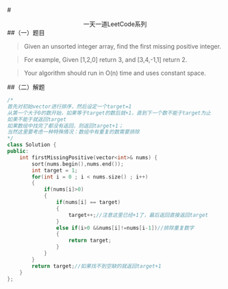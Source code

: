 #<center>一天一道LeetCode系列</center>
##（一）题目
>Given an unsorted integer array, find the first missing positive integer.

>For example,
>Given [1,2,0] return 3,
>and [3,4,-1,1] return 2.

>Your algorithm should run in O(n) time and uses constant space.

##（二）解题

```cpp
/*
首先对初始vector进行排序，然后设定一个target=1
从第一个大于0的数开始，如果等于target的数后就+1，直到下一个数不能于target为止
如果不能于就返回target
如果数组中找完了都没有返回，则返回target+1；
当然这里要考虑一种特殊情况：数组中有重复的数需要排除
*/
class Solution {
public:
    int firstMissingPositive(vector<int>& nums) {
        sort(nums.begin(),nums.end());
        int target = 1;
        for(int i = 0 ; i < nums.size() ; i++)
        {
            if(nums[i]>0)
            {
                if(nums[i] == target)
                {
                    target++;//注意这里已经+1了，最后返回直接返回target
                }
                else if(i>0 &&nums[i]!=nums[i-1])//排除重复数字
                {
                    return target;
                }
            }
        }
        return target;//如果找不到空缺的就返回target+1
    }
};
```